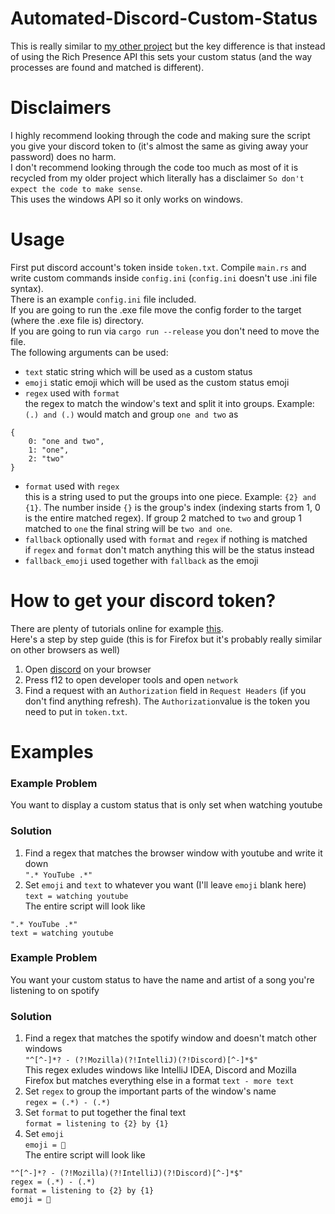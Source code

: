 # Automated-Discord-Custom-Status
This is really similar to [my other project](https://github.com/justinas2314/AutomatedDiscordRichPresence) 
but the key difference is that instead of using the Rich Presence API this sets your custom status (and the way processes are found and matched is different).
# Disclaimers
I highly recommend looking through the code and making sure the script you give your discord token to (it's almost the same as giving away your password) does no harm.  
I don't recommend looking through the code too much as most of it is recycled from my older project which literally has a disclaimer `So don't expect the code to make sense`.  
This uses the windows API so it only works on windows.  
# Usage
First put discord account's token inside `token.txt`.
Compile `main.rs` and write custom commands inside `config.ini` (`config.ini` doesn't use .ini file syntax).  
There is an example `config.ini` file included.  
If you are going to run the .exe file move the config forder to the target (where the .exe file is) directory.  
If you are going to run via `cargo run --release` you don't need to move the file.  
The following arguments can be used:
* `text` static string which will be used as a custom status
* `emoji` static emoji which will be used as the custom status emoji
* `regex` used with `format`  
the regex to match the window's text and split it into groups. Example: `(.) and (.)` would match and group `one and two` as 
```
{
    0: "one and two",
    1: "one",
    2: "two"
}
```

* `format` used with `regex`  
this is a string used to put the groups into one piece. Example: `{2} and {1}`. The number inside `{}` is the group's index (indexing starts from 1, 0 is the entire matched regex). If group 2 matched to `two` and group 1 matched to `one` the final string will be `two and one`.
* `fallback` optionally used with `format` and `regex` if nothing is matched  
if `regex` and `format` don't match anything this will be the status instead
* `fallback_emoji` used together with `fallback` as the emoji  
# How to get your discord token?
There are plenty of tutorials online for example [this](https://github.com/Tyrrrz/DiscordChatExporter/wiki/Obtaining-Token-and-Channel-IDs).  
Here's a step by step guide (this is for Firefox but it's probably really similar on other browsers as well)  
1. Open [discord](https://discord.com/app) on your browser  
2. Press f12 to open developer tools and open `network` 
3. Find a request with an `Authorization` field in `Request Headers` (if you don't find anything refresh). The `Authorization`value is the token you need to put in `token.txt`.  
# Examples
### Example Problem
You want to display a custom status that is only set when watching youtube
### Solution
1. Find a regex that matches the browser window with youtube and write it down  
`".* YouTube .*"`  
2. Set `emoji` and `text` to whatever you want (I'll leave `emoji` blank here)  
`text = watching youtube`  
The entire script will look like  
```
".* YouTube .*"
text = watching youtube
```
### Example Problem
You want your custom status to have the name and artist of a song you're listening to on spotify
### Solution
1. Find a regex that matches the spotify window and doesn't match other windows   
`"^[^-]*? - (?!Mozilla)(?!IntelliJ)(?!Discord)[^-]*$"`  
This regex exludes windows like IntelliJ IDEA, Discord and Mozilla Firefox but matches everything else in a format `text - more text`
2. Set `regex` to group the important parts of the window's name  
`regex = (.*) - (.*)`
3. Set `format` to put together the final text  
`format = listening to {2} by {1}`
4. Set `emoji`  
`emoji = 🎵`  
The entire script will look like
```
"^[^-]*? - (?!Mozilla)(?!IntelliJ)(?!Discord)[^-]*$"
regex = (.*) - (.*)
format = listening to {2} by {1}
emoji = 🎵
```

